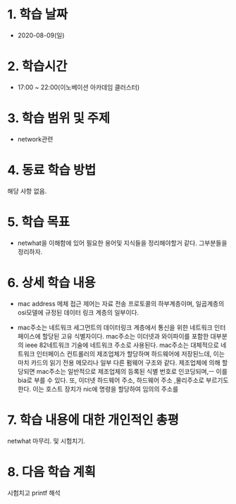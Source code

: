 # 1. 학습 날짜

* 2020-08-09(일)

# 2. 학습시간

* 17:00 ~ 22:00(이노베이션 아카데임 클러스터)

# 3. 학습 범위 및 주제

* network관련

# 4. 동료 학습 방법

해당 사항 없음.

# 5. 학습 목표

* netwhat을 이해함에 있어 필요한 용어및 지식들을 정리해야할거 같다. 그부분들을 정리하자. 
  
# 6. 상세 학습 내용
* mac address
  메체 접근 제어는 자료 전송 프로토콜의 하부계층이며, 일곱계층의 osi모델에 규정된 데이터 링크 계층의 일부이다. 

* mac주소는 네트워크 세그먼트의 데이터링크 계층에서 통신을 위한 네트워크 인터페이스에 할당된 고유 식별자이다. mac주소는 이더넷과 와이파이를 포함한 대부분의 ieee 82네트워크 기술에 네트워크 주소로 사용된다.
mac주소는 대체적으로 네트워크 인터페이스 컨트롤러의 제조업체가 할당하며 하드웨어에 저장된느데, 이는 마치 카드의 읽기 전용 메모리나 일부 다른 펌웨어 구조와 같다. 제조업체에 의해 할당되면 mac주소는 일반적으로 제조업체의 등록된 식별 번호로 인코딩되며,ㅡ 이를 bia로 부를 수 있다. 또, 이더넷 하드웨어 주소, 하드웨어 주소 ,물리주소로 부르기도한다. 이는 호스트 장치가 nic에 명령을 할당하여 임의의 주소를 


# 7. 학습 내용에 대한 개인적인 총평

netwhat 마무리. 및 시험치기.

# 8. 다음 학습 계획

시험치고 printf 해석
